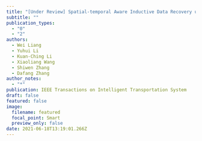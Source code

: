 ```yaml
---
title: "[Under Review] Spatial-temporal Aware Inductive Data Recovery under C-ITS"
subtitle: ""
publication_types:
  - "0"
  - "2"
authors:
  - Wei Liang
  - Yuhui Li
  - Kuan-Ching Li
  - Xiaoliang Wang
  - Shiwen Zhang
  - Dafang Zhang
author_notes:
  - "*"
publication: IEEE Transactions on Intelligent Transportation System
draft: false
featured: false
image:
  filename: featured
  focal_point: Smart
  preview_only: false
date: 2021-06-18T13:19:01.266Z
---
```

